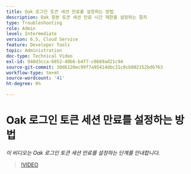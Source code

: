 ```yaml
---
title: Oak 로그인 토큰 세션 만료를 설정하는 방법
description: Oak 원본 토큰 세션 만료 시간 제한을 설정하는 절차
type: Troubleshooting
role: Admin
level: Intermediate
version: 6.5, Cloud Service
feature: Developer Tools
topic: Administration
doc-type: Technical Video
exl-id: 940d3cca-6052-40b6-b4f7-c0689ad21c94
source-git-commit: 30d6120ec99f7a95414dbc31c0cb002152bd6763
workflow-type: tm+mt
source-wordcount: '41'
ht-degree: 0%

---
```


# Oak 로그인 토큰 세션 만료를 설정하는 방법

*이 비디오는 Oak 로그인 토큰 세션 만료를 설정하는 단계를 안내합니다.*

>[!VIDEO](https://video.tv.adobe.com/v/335468?quality=12&learn=on)
